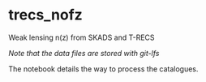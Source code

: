 # trecs_nofz
Weak lensing n(z) from SKADS and T-RECS

*Note that the data files are stored with git-lfs*

The notebook details the way to process the catalogues.

